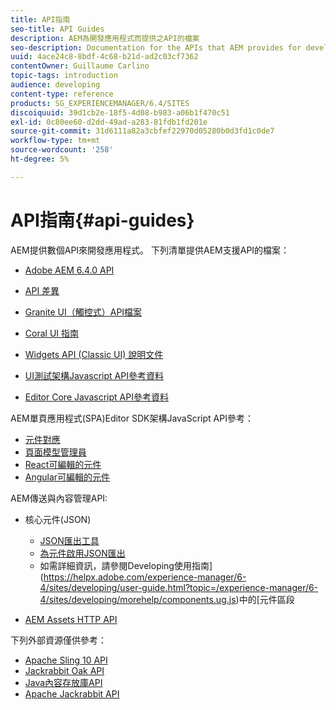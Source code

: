 ```yaml
---
title: API指南
seo-title: API Guides
description: AEM為開發應用程式而提供之API的檔案
seo-description: Documentation for the APIs that AEM provides for developing applications
uuid: 4ace24c8-8bdf-4c68-b21d-ad2c03cf7362
contentOwner: Guillaume Carlino
topic-tags: introduction
audience: developing
content-type: reference
products: SG_EXPERIENCEMANAGER/6.4/SITES
discoiquuid: 39d1cb2e-18f5-4d08-b983-a06b1f470c51
exl-id: 0c80ee60-d2dd-49ad-a283-81fdb1fd201e
source-git-commit: 31d6111a82a3cbfef22970d05280b0d3fd1c0de7
workflow-type: tm+mt
source-wordcount: '258'
ht-degree: 5%

---
```


# API指南{#api-guides}

AEM提供數個API來開發應用程式。 下列清單提供AEM支援API的檔案：

* [Adobe AEM 6.4.0 API](https://helpx.adobe.com/experience-manager/6-4/sites/developing/using/reference-materials/javadoc/index.html)

* [API 差異](https://helpx.adobe.com/experience-manager/6-4/sites/developing/using/reference-materials/diff-previous/changes.html)

* [Granite UI（觸控式）API檔案](https://helpx.adobe.com/experience-manager/6-4/sites/developing/using/reference-materials/granite-ui/api/index.html)

* [Coral UI 指南](https://helpx.adobe.com/experience-manager/6-4/sites/developing/using/reference-materials/coral-ui/coralui3/index.html)

* [Widgets API (Classic UI) 說明文件](https://helpx.adobe.com/experience-manager/6-4/sites/developing/using/reference-materials/widgets-api/index.html)

* [UI測試架構Javascript API參考資料](https://helpx.adobe.com/experience-manager/6-4/sites/developing/using/reference-materials/test-api/index.html)

* [Editor Core Javascript API參考資料](https://helpx.adobe.com/experience-manager/6-4/sites/developing/using/reference-materials/jsdoc/ui-touch/editor-core/index.html)

AEM單頁應用程式(SPA)Editor SDK架構JavaScript API參考：

* [元件對應](https://www.npmjs.com/package/@adobe/aem-spa-component-mapping)
* [頁面模型管理員](https://www.npmjs.com/package/@adobe/aem-spa-page-model-manager)
* [React可編輯的元件](https://www.npmjs.com/package/@adobe/aem-react-editable-components)
* [Angular可編輯的元件](https://www.npmjs.com/package/@adobe/aem-angular-editable-components)

AEM傳送與內容管理API:

* 核心元件(JSON)

   * [JSON匯出工具](/help/sites-developing/json-exporter.md)
   * [為元件啟用JSON匯出](/help/sites-developing/json-exporter-components.md)
   * 如需詳細資訊，請參閱Developing使用指南](https://helpx.adobe.com/experience-manager/6-4/sites/developing/user-guide.html?topic=/experience-manager/6-4/sites/developing/morehelp/components.ug.js)中的[元件區段

* [AEM Assets HTTP API](/help/assets/mac-api-assets.md)

下列外部資源僅供參考：

* [Apache Sling 10 API](https://sling.apache.org/apidocs/sling10/)
* [Jackrabbit Oak API](https://jackrabbit.apache.org/oak/docs/oak_api/overview.html)
* [Java內容存放庫API](https://www.adobe.io/experience-manager/reference-materials/spec/javax.jcr/javadocs/jcr-2.0/index.html)
* [Apache Jackrabbit API](https://jackrabbit.apache.org/api)
